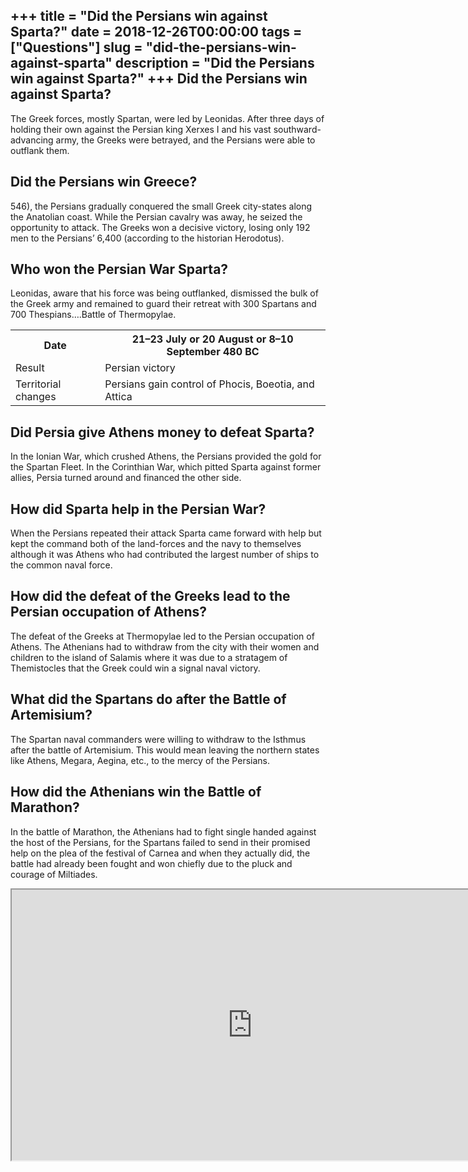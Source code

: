 +++
title = "Did the Persians win against Sparta?"
date = 2018-12-26T00:00:00
tags = ["Questions"]
slug = "did-the-persians-win-against-sparta"
description = "Did the Persians win against Sparta?"
+++
Did the Persians win against Sparta?
------------------------------------

The Greek forces, mostly Spartan, were led by Leonidas. After three days of holding their own against the Persian king Xerxes I and his vast southward-advancing army, the Greeks were betrayed, and the Persians were able to outflank them.

Did the Persians win Greece?
----------------------------

546), the Persians gradually conquered the small Greek city-states along the Anatolian coast. While the Persian cavalry was away, he seized the opportunity to attack. The Greeks won a decisive victory, losing only 192 men to the Persians’ 6,400 (according to the historian Herodotus).

Who won the Persian War Sparta?
-------------------------------

Leonidas, aware that his force was being outflanked, dismissed the bulk of the Greek army and remained to guard their retreat with 300 Spartans and 700 Thespians….Battle of Thermopylae.

<table><tr><th>Date</th><th>21–23 July or 20 August or 8–10 September 480 BC</th></tr><tr><td>Result</td><td>Persian victory</td></tr><tr><td>Territorial changes</td><td>Persians gain control of Phocis, Boeotia, and Attica</td></tr></table>

Did Persia give Athens money to defeat Sparta?
----------------------------------------------

In the Ionian War, which crushed Athens, the Persians provided the gold for the Spartan Fleet. In the Corinthian War, which pitted Sparta against former allies, Persia turned around and financed the other side.

How did Sparta help in the Persian War?
---------------------------------------

When the Persians repeated their attack Sparta came forward with help but kept the command both of the land-forces and the navy to themselves although it was Athens who had contributed the largest number of ships to the common naval force.

How did the defeat of the Greeks lead to the Persian occupation of Athens?
--------------------------------------------------------------------------

The defeat of the Greeks at Thermopylae led to the Persian occupation of Athens. The Athenians had to withdraw from the city with their women and children to the island of Salamis where it was due to a stratagem of Themistocles that the Greek could win a signal naval victory.

What did the Spartans do after the Battle of Artemisium?
--------------------------------------------------------

The Spartan naval commanders were willing to withdraw to the Isthmus after the battle of Artemisium. This would mean leaving the northern states like Athens, Megara, Aegina, etc., to the mercy of the Persians.

How did the Athenians win the Battle of Marathon?
-------------------------------------------------

In the battle of Marathon, the Athenians had to fight single handed against the host of the Persians, for the Spartans failed to send in their promised help on the plea of the festival of Carnea and when they actually did, the battle had already been fought and won chiefly due to the pluck and courage of Miltiades.

<iframe allow="accelerometer; autoplay; clipboard-write; encrypted-media; gyroscope; picture-in-picture" allowfullscreen="" class="__youtube_prefs__  epyt-is-override  no-lazyload" data-no-lazy="1" data-origheight="433" data-origwidth="770" data-skipgform_ajax_framebjll="" height="433" id="_ytid_14804" loading="lazy" src="https://www.youtube.com/embed/4jwBxxgYcaw?enablejsapi=1&autoplay=0&cc_load_policy=0&cc_lang_pref=&iv_load_policy=1&loop=0&modestbranding=0&rel=1&fs=1&playsinline=0&autohide=2&theme=dark&color=red&controls=1&" title="YouTube player" width="770"></iframe>